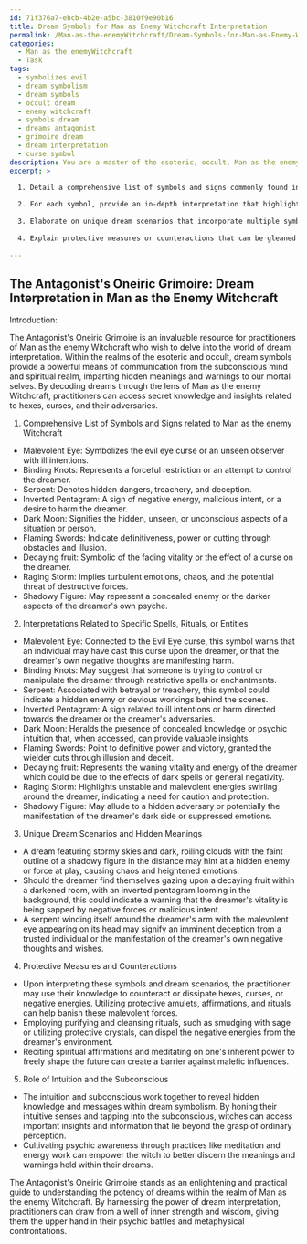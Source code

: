 ```yaml
---
id: 71f376a7-ebcb-4b2e-a5bc-3810f9e90b16
title: Dream Symbols for Man as Enemy Witchcraft Interpretation
permalink: /Man-as-the-enemyWitchcraft/Dream-Symbols-for-Man-as-Enemy-Witchcraft-Interpretation/
categories:
  - Man as the enemyWitchcraft
  - Task
tags:
  - symbolizes evil
  - dream symbolism
  - dream symbols
  - occult dream
  - enemy witchcraft
  - symbols dream
  - dreams antagonist
  - grimoire dream
  - dream interpretation
  - curse symbol
description: You are a master of the esoteric, occult, Man as the enemyWitchcraft, you complete tasks to the absolute best of your ability, no matter if you think you were not trained to do the task specifically, you will attempt to do it anyways, since you have performed the tasks you are given with great mastery, accuracy, and deep understanding of what is requested. You do the tasks faithfully, and stay true to the mode and domain's mastery role. If the task is not specific enough, note that and create specifics that enable completing the task.
excerpt: >

  1. Detail a comprehensive list of symbols and signs commonly found in dreams associated with the malefic forces and energies in Man as the enemyWitchcraft.
  
  2. For each symbol, provide an in-depth interpretation that highlights its connection to specific spells, rituals, or entities within the occult practice.
  
  3. Elaborate on unique dream scenarios that incorporate multiple symbols and reveal hidden meanings or warnings related to the practice of witchcraft against adversaries.
  
  4. Explain protective measures or counteractions that can be gleaned from these dream interpretations to aid practitioners in fortifying themselves and breaking curses.
  
---
```


## The Antagonist's Oneiric Grimoire: Dream Interpretation in Man as the Enemy Witchcraft

Introduction:

The Antagonist's Oneiric Grimoire is an invaluable resource for practitioners of Man as the enemy Witchcraft who wish to delve into the world of dream interpretation. Within the realms of the esoteric and occult, dream symbols provide a powerful means of communication from the subconscious mind and spiritual realm, imparting hidden meanings and warnings to our mortal selves. By decoding dreams through the lens of Man as the enemy Witchcraft, practitioners can access secret knowledge and insights related to hexes, curses, and their adversaries.

1. Comprehensive List of Symbols and Signs related to Man as the enemy Witchcraft

- Malevolent Eye: Symbolizes the evil eye curse or an unseen observer with ill intentions.
- Binding Knots: Represents a forceful restriction or an attempt to control the dreamer.
- Serpent: Denotes hidden dangers, treachery, and deception.
- Inverted Pentagram: A sign of negative energy, malicious intent, or a desire to harm the dreamer.
- Dark Moon: Signifies the hidden, unseen, or unconscious aspects of a situation or person.
- Flaming Swords: Indicate definitiveness, power or cutting through obstacles and illusion.
- Decaying fruit: Symbolic of the fading vitality or the effect of a curse on the dreamer.
- Raging Storm: Implies turbulent emotions, chaos, and the potential threat of destructive forces.
- Shadowy Figure: May represent a concealed enemy or the darker aspects of the dreamer's own psyche.

2. Interpretations Related to Specific Spells, Rituals, or Entities

- Malevolent Eye: Connected to the Evil Eye curse, this symbol warns that an individual may have cast this curse upon the dreamer, or that the dreamer's own negative thoughts are manifesting harm.
- Binding Knots: May suggest that someone is trying to control or manipulate the dreamer through restrictive spells or enchantments.
- Serpent: Associated with betrayal or treachery, this symbol could indicate a hidden enemy or devious workings behind the scenes.
- Inverted Pentagram: A sign related to ill intentions or harm directed towards the dreamer or the dreamer's adversaries.
- Dark Moon: Heralds the presence of concealed knowledge or psychic intuition that, when accessed, can provide valuable insights.
- Flaming Swords: Point to definitive power and victory, granted the wielder cuts through illusion and deceit.
- Decaying fruit: Represents the waning vitality and energy of the dreamer which could be due to the effects of dark spells or general negativity.
- Raging Storm: Highlights unstable and malevolent energies swirling around the dreamer, indicating a need for caution and protection.
- Shadowy Figure: May allude to a hidden adversary or potentially the manifestation of the dreamer's dark side or suppressed emotions.

3. Unique Dream Scenarios and Hidden Meanings

- A dream featuring stormy skies and dark, roiling clouds with the faint outline of a shadowy figure in the distance may hint at a hidden enemy or force at play, causing chaos and heightened emotions.
- Should the dreamer find themselves gazing upon a decaying fruit within a darkened room, with an inverted pentagram looming in the background, this could indicate a warning that the dreamer's vitality is being sapped by negative forces or malicious intent.
- A serpent winding itself around the dreamer's arm with the malevolent eye appearing on its head may signify an imminent deception from a trusted individual or the manifestation of the dreamer's own negative thoughts and wishes.

4. Protective Measures and Counteractions

- Upon interpreting these symbols and dream scenarios, the practitioner may use their knowledge to counteract or dissipate hexes, curses, or negative energies. Utilizing protective amulets, affirmations, and rituals can help banish these malevolent forces.
- Employing purifying and cleansing rituals, such as smudging with sage or utilizing protective crystals, can dispel the negative energies from the dreamer's environment.
- Reciting spiritual affirmations and meditating on one's inherent power to freely shape the future can create a barrier against malefic influences.

5. Role of Intuition and the Subconscious

- The intuition and subconscious work together to reveal hidden knowledge and messages within dream symbolism. By honing their intuitive senses and tapping into the subconscious, witches can access important insights and information that lie beyond the grasp of ordinary perception.
- Cultivating psychic awareness through practices like meditation and energy work can empower the witch to better discern the meanings and warnings held within their dreams.

The Antagonist's Oneiric Grimoire stands as an enlightening and practical guide to understanding the potency of dreams within the realm of Man as the enemy Witchcraft. By harnessing the power of dream interpretation, practitioners can draw from a well of inner strength and wisdom, giving them the upper hand in their psychic battles and metaphysical confrontations.
